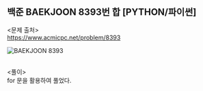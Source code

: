 ## 백준 BAEKJOON 8393번 합 [PYTHON/파이썬]

<문제 출처><br>
https://www.acmicpc.net/problem/8393

![BAEKJOON 8393](https://blog.kakaocdn.net/dn/qREVy/btrLiapOIxy/KmKZuw9d4IY4lji54NQmKK/img.png)

<br>
<풀이><br>
for 문을 활용하여 풀었다.
